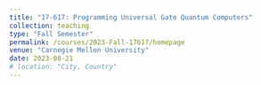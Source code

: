 ```yaml
---
title: "17-617: Programming Universal Gate Quantum Computers"
collection: teaching
type: "Fall Semester"
permalink: /courses/2023-Fall-17617/homepage
venue: "Carnegie Mellon University"
date: 2023-08-21
# location: "City, Country"
---
```

